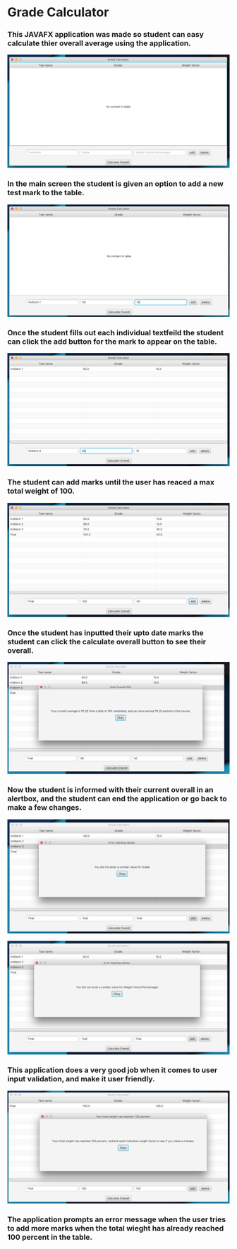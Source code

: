 # Grade Calculator
### This JAVAFX application was made so student can easy calculate thier overall average using the application.

![](images/start.png)
### In the main screen the student is given an option to add a new test mark to the table.

![](images/add.png)
### Once the student fills out each individual textfeild the student can click the add button for the mark to appear on the table.

![](images/add2.png)
### The student can add marks until the user has reaced a max total weight of 100.

![](images/precalculate.png)
### Once the student has inputted their upto date marks the student can click the calculate overall button to see their overall.

![](images/calculate.png)
### Now the student is informed with their current overall in an alertbox, and the student can end the application or go back to make a few changes.

![](images/errorprompt1.png)

![](images/errorprompt2.png)
### This application does a very good job when it comes to user input validation, and make it user friendly.

![](images/errorprompt3.png)
### The application prompts an error message when the user tries to add more marks when the total wieght has already reached 100 percent in the table.
